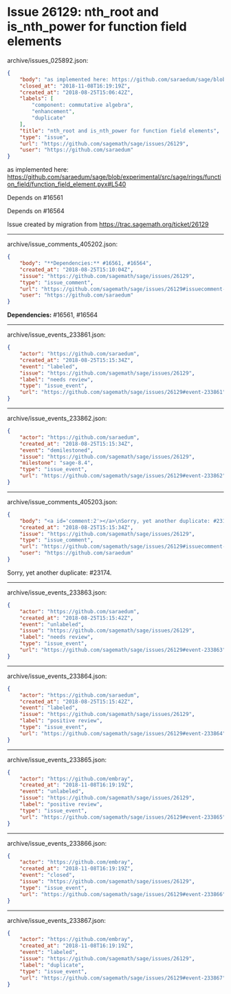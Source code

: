 # Issue 26129: nth_root and is_nth_power for function field elements

archive/issues_025892.json:
```json
{
    "body": "as implemented here: https://github.com/saraedum/sage/blob/experimental/src/sage/rings/function_field/function_field_element.pyx#L540\n\nDepends on #16561\n\nDepends on #16564\n\nIssue created by migration from https://trac.sagemath.org/ticket/26129\n\n",
    "closed_at": "2018-11-08T16:19:19Z",
    "created_at": "2018-08-25T15:06:42Z",
    "labels": [
        "component: commutative algebra",
        "enhancement",
        "duplicate"
    ],
    "title": "nth_root and is_nth_power for function field elements",
    "type": "issue",
    "url": "https://github.com/sagemath/sage/issues/26129",
    "user": "https://github.com/saraedum"
}
```
as implemented here: https://github.com/saraedum/sage/blob/experimental/src/sage/rings/function_field/function_field_element.pyx#L540

Depends on #16561

Depends on #16564

Issue created by migration from https://trac.sagemath.org/ticket/26129





---

archive/issue_comments_405202.json:
```json
{
    "body": "**Dependencies:** #16561, #16564",
    "created_at": "2018-08-25T15:10:04Z",
    "issue": "https://github.com/sagemath/sage/issues/26129",
    "type": "issue_comment",
    "url": "https://github.com/sagemath/sage/issues/26129#issuecomment-405202",
    "user": "https://github.com/saraedum"
}
```

**Dependencies:** #16561, #16564



---

archive/issue_events_233861.json:
```json
{
    "actor": "https://github.com/saraedum",
    "created_at": "2018-08-25T15:15:34Z",
    "event": "labeled",
    "issue": "https://github.com/sagemath/sage/issues/26129",
    "label": "needs review",
    "type": "issue_event",
    "url": "https://github.com/sagemath/sage/issues/26129#event-233861"
}
```



---

archive/issue_events_233862.json:
```json
{
    "actor": "https://github.com/saraedum",
    "created_at": "2018-08-25T15:15:34Z",
    "event": "demilestoned",
    "issue": "https://github.com/sagemath/sage/issues/26129",
    "milestone": "sage-8.4",
    "type": "issue_event",
    "url": "https://github.com/sagemath/sage/issues/26129#event-233862"
}
```



---

archive/issue_comments_405203.json:
```json
{
    "body": "<a id='comment:2'></a>\nSorry, yet another duplicate: #23174.",
    "created_at": "2018-08-25T15:15:34Z",
    "issue": "https://github.com/sagemath/sage/issues/26129",
    "type": "issue_comment",
    "url": "https://github.com/sagemath/sage/issues/26129#issuecomment-405203",
    "user": "https://github.com/saraedum"
}
```

<a id='comment:2'></a>
Sorry, yet another duplicate: #23174.



---

archive/issue_events_233863.json:
```json
{
    "actor": "https://github.com/saraedum",
    "created_at": "2018-08-25T15:15:42Z",
    "event": "unlabeled",
    "issue": "https://github.com/sagemath/sage/issues/26129",
    "label": "needs review",
    "type": "issue_event",
    "url": "https://github.com/sagemath/sage/issues/26129#event-233863"
}
```



---

archive/issue_events_233864.json:
```json
{
    "actor": "https://github.com/saraedum",
    "created_at": "2018-08-25T15:15:42Z",
    "event": "labeled",
    "issue": "https://github.com/sagemath/sage/issues/26129",
    "label": "positive review",
    "type": "issue_event",
    "url": "https://github.com/sagemath/sage/issues/26129#event-233864"
}
```



---

archive/issue_events_233865.json:
```json
{
    "actor": "https://github.com/embray",
    "created_at": "2018-11-08T16:19:19Z",
    "event": "unlabeled",
    "issue": "https://github.com/sagemath/sage/issues/26129",
    "label": "positive review",
    "type": "issue_event",
    "url": "https://github.com/sagemath/sage/issues/26129#event-233865"
}
```



---

archive/issue_events_233866.json:
```json
{
    "actor": "https://github.com/embray",
    "created_at": "2018-11-08T16:19:19Z",
    "event": "closed",
    "issue": "https://github.com/sagemath/sage/issues/26129",
    "type": "issue_event",
    "url": "https://github.com/sagemath/sage/issues/26129#event-233866"
}
```



---

archive/issue_events_233867.json:
```json
{
    "actor": "https://github.com/embray",
    "created_at": "2018-11-08T16:19:19Z",
    "event": "labeled",
    "issue": "https://github.com/sagemath/sage/issues/26129",
    "label": "duplicate",
    "type": "issue_event",
    "url": "https://github.com/sagemath/sage/issues/26129#event-233867"
}
```
